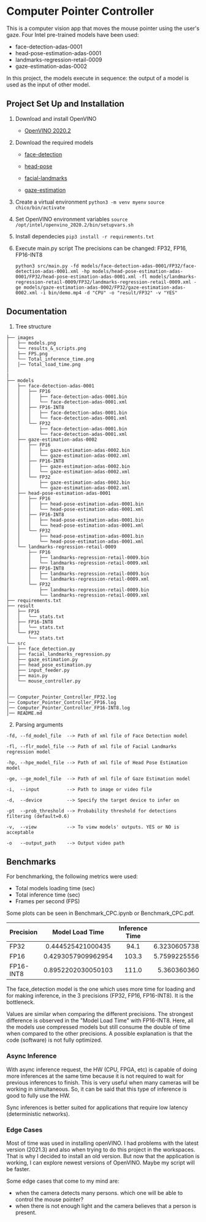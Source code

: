 # Computer Pointer Controller

This is a computer vision app that moves the mouse pointer using the user's gaze. Four Intel pre-trained models have been used:
* face-detection-adas-0001
* head-pose-estimation-adas-0001
* landmarks-regression-retail-0009
* gaze-estimation-adas-0002

In this project, the models execute in sequence: the output of a model is used as the input of other model. 


## Project Set Up and Installation
1. Download and install OpenVINO
   * [OpenVINO 2020.2](https://docs.openvinotoolkit.org/2020.2/_docs_install_guides_installing_openvino_linux.html#install-openvino)


2. Download the required models
   * [face-detection](https://docs.openvinotoolkit.org/latest/omz_models_model_face_detection_adas_0001.html)

   * [head-pose](https://docs.openvinotoolkit.org/latest/omz_models_model_head_pose_estimation_adas_0001.html)

   * [facial-landmarks](https://docs.openvinotoolkit.org/latest/omz_models_model_landmarks_regression_retail_0009.html)

   * [gaze-estimation](https://docs.openvinotoolkit.org/latest/omz_models_model_gaze_estimation_adas_0002.html)


3. Create a virtual environment
   ```python3 -m venv myenv```
   ```source chico/bin/activate```


4. Set OpenVINO environment variables
   ```source /opt/intel/openvino_2020.2/bin/setupvars.sh```


5. Install dependecies
   ```pip3 install -r requirements.txt```


6. Execute main.py script
   The precisions can be changed: FP32, FP16, FP16-INT8

   ```python3 src/main.py -fd models/face-detection-adas-0001/FP32/face-detection-adas-0001.xml -hp models/head-pose-estimation-adas-0001/FP32/head-pose-estimation-adas-0001.xml -fl models/landmarks-regression-retail-0009/FP32/landmarks-regression-retail-0009.xml -ge models/gaze-estimation-adas-0002/FP32/gaze-estimation-adas-0002.xml -i bin/demo.mp4 -d "CPU" -o "result/FP32" -v "YES"```


## Documentation
1. Tree structure

```
├── images
│   ├── models.png
│   └── results_&_scripts.png
│   ├── FPS.png
│   └── Total_inference_time.png
│   │── Total_load_time.png
│   
|
├── models
│   ├── face-detection-adas-0001
│   │   ├── FP16
│   │   │   ├── face-detection-adas-0001.bin
│   │   │   └── face-detection-adas-0001.xml
│   │   ├── FP16-INT8
│   │   │   ├── face-detection-adas-0001.bin
│   │   │   └── face-detection-adas-0001.xml
│   │   └── FP32
│   │       ├── face-detection-adas-0001.bin
│   │       └── face-detection-adas-0001.xml
│   ├── gaze-estimation-adas-0002
│   │   ├── FP16
│   │   │   ├── gaze-estimation-adas-0002.bin
│   │   │   └── gaze-estimation-adas-0002.xml
│   │   ├── FP16-INT8
│   │   │   ├── gaze-estimation-adas-0002.bin
│   │   │   └── gaze-estimation-adas-0002.xml
│   │   └── FP32
│   │       ├── gaze-estimation-adas-0002.bin
│   │       └── gaze-estimation-adas-0002.xml
│   ├── head-pose-estimation-adas-0001
│   │   ├── FP16
│   │   │   ├── head-pose-estimation-adas-0001.bin
│   │   │   └── head-pose-estimation-adas-0001.xml
│   │   ├── FP16-INT8
│   │   │   ├── head-pose-estimation-adas-0001.bin
│   │   │   └── head-pose-estimation-adas-0001.xml
│   │   └── FP32
│   │       ├── head-pose-estimation-adas-0001.bin
│   │       └── head-pose-estimation-adas-0001.xml
│   └── landmarks-regression-retail-0009
│       ├── FP16
│       │   ├── landmarks-regression-retail-0009.bin
│       │   └── landmarks-regression-retail-0009.xml
│       ├── FP16-INT8
│       │   ├── landmarks-regression-retail-0009.bin
│       │   └── landmarks-regression-retail-0009.xml
│       └── FP32
│           ├── landmarks-regression-retail-0009.bin
│           └── landmarks-regression-retail-0009.xml
├── requirements.txt
├── result
│   ├── FP16
│   │   └── stats.txt
│   ├── FP16-INT8
│   │   └── stats.txt
│   └── FP32
│       └── stats.txt
└── src
│   ├── face_detection.py
│   ├── facial_landmarks_regression.py
│   ├── gaze_estimation.py
│   ├── head_pose_estimation.py
│   ├── input_feeder.py
│   ├── main.py
│   └── mouse_controller.py
│ 
│ 
│── Computer_Pointer_Controller_FP32.log 
|── Computer_Pointer_Controller_FP16.log  
│── Computer_Pointer_Controller_FP16-INT8.log
│── README.md  

```


2. Parsing arguments

```
-fd, --fd_model_file  --> Path of xml file of Face Detection model

-fl, --flr_model_file --> Path of xml file of Facial Landmarks regression model

-hp, --hpe_model_file --> Path of xml file of Head Pose Estimation model

-ge, --ge_model_file  --> Path of xml file of Gaze Estimation model

-i,  --input          --> Path to image or video file

-d,  --device         --> Specify the target device to infer on

-pt  --prob_threshold --> Probability threshold for detections filtering (default=0.6)

-v,  --view           --> To view models' outputs. YES or NO is acceptable

-o   --output_path    --> Output video path
```



## Benchmarks
For benchmarking, the following metrics were used:

* Total models loading time (sec)
* Total inference time (sec)
* Frames per second (FPS)

Some plots can be seen in Benchmark_CPC.ipynb or Benchmark_CPC.pdf.


| Precision  |  Model Load Time  | Inference Time |        FPS        |
|:-----------|:-----------------:|:--------------:|------------------:|
|   FP32     | 0.444525421000435 |       94.1     | 6.323060573857599 |
|   FP16     | 0.4293057909962954|      103.3     | 5.759922555663118 |
| FP16-INT8  | 0.8952202030050103|      111.0     | 5.36036036036036  |


The face_detection model is the one which uses more time for loading and for making inference, in the 3 precisions (FP32, FP16, FP16-INT8). It is the bottleneck. 

Values are similar when comparing the different precisions. The strongest difference is observed in the "Model Load Time" with FP16-INT8. Here, all the models use compressed models but still consume the double of time when compared to the other precisions. A possible explanation is that the code (software) is not fully optimized.

 


### Async Inference
With async inference request, the HW (CPU, FPGA, etc) is capable of doing more inferences at the same time because it is not required to wait for previous inferences to finish. This is very useful when many cameras will be working in simultaneous.
So, it can be said that this type of inference is good to  fully use the HW. 

Sync inferences is better suited for applications that require low latency (deterministic networks).



### Edge Cases
Most of time was used in installing openVINO. I had problems with the latest version (2021.3) and also when trying to do this project in the workspaces. That is why I decided to install an old version. But now that the application is working, I can explore newest versions of OpenVINO. Maybe my script will be faster.

Some edge cases that come to my mind are:
* when the camera detects many persons. which one will be able to control the mouse pointer?
* when there is not enough light and the camera believes that a person is present.
